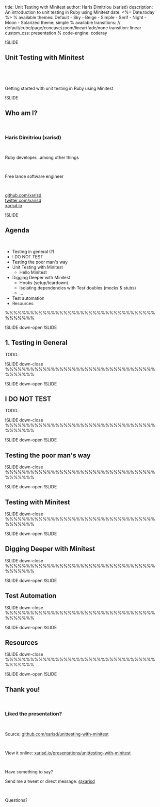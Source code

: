 title: Unit Testing with Minitest
author: Haris Dimitriou (xarisd)
description: An introduction to unit testing in Ruby using Minitest
date: <%= Date.today %>
% available themes: Default - Sky - Beige - Simple - Serif - Night - Moon - Solarized
theme: simple
% available transitions: // default/cube/page/concave/zoom/linear/fade/none
transition: linear
custom_css: presentation
% code-engine: coderay


!SLIDE
## Unit Testing with Minitest
<p>&nbsp;</p>
<p>&nbsp;</p>
<p class="fragment">Getting started with unit testing in Ruby using Minitest</p>

!SLIDE
## Who am I?
<p>&nbsp;</p>
<h3 class="fragment">
  Haris Dimitriou (<strong>xarisd</strong>)
</h3>
<p>&nbsp;</p>
<p class="fragment">
  Ruby developer<span class="fragment">...among other things</span>
</p>
<p>&nbsp;</p>
<p class="fragment">
  Free lance software engineer
</p>
<p>&nbsp;</p>
<p class="fragment">
  <a href="http://github.com/xarisd">github.com/xarisd</a>
  <br>
  <a href="http://twitter.com/xarisd">twitter.com/xarisd</a>
  <br>
  <a href="http://xarisd.io">xarisd.io</a>
</p>


!SLIDE
## Agenda

<p>&nbsp;</p>

* Testing in general (?)
* I DO NOT TEST
* Testing the poor man's way
* Unit Testing with Minitest
  * Hello Minitest
* Digging Deeper with Minitest
    * Hooks (setup/teardown)
    * Isolating dependencies with Test doubles (mocks & stubs)
    * ...
* Test automation
* Resources

%%%%%%%%%%%%%%%%%%%%%%%%%%%%%%%%%%%%%%%%%%%

!SLIDE down-open
!SLIDE
## 1. Testing in General

TODO...


!SLIDE down-close
%%%%%%%%%%%%%%%%%%%%%%%%%%%%%%%%%%%%%%%%%%%

!SLIDE down-open
!SLIDE
## I DO NOT TEST

TODO...


!SLIDE down-close
%%%%%%%%%%%%%%%%%%%%%%%%%%%%%%%%%%%%%%%%%%%

!SLIDE down-open
!SLIDE
## Testing the poor man's way

!SLIDE down-close
%%%%%%%%%%%%%%%%%%%%%%%%%%%%%%%%%%%%%%%%%%%

!SLIDE down-open
!SLIDE
## Testing with Minitest


!SLIDE down-close
%%%%%%%%%%%%%%%%%%%%%%%%%%%%%%%%%%%%%%%%%%%

!SLIDE down-open
!SLIDE
## Digging Deeper with Minitest

!SLIDE down-close
%%%%%%%%%%%%%%%%%%%%%%%%%%%%%%%%%%%%%%%%%%%

!SLIDE down-open
!SLIDE
## Test Automation

!SLIDE down-close
%%%%%%%%%%%%%%%%%%%%%%%%%%%%%%%%%%%%%%%%%%%

!SLIDE down-open
!SLIDE
## Resources

!SLIDE down-close
%%%%%%%%%%%%%%%%%%%%%%%%%%%%%%%%%%%%%%%%%%%

!SLIDE down-open
!SLIDE
## Thank you!
<p>&nbsp;</p>
<h3 class="fragment">Liked the presentation?</h3>
<p>&nbsp;</p>
<p class="fragment">
  Source: <a href="http://github.com/xarisd/unittesting-with-minitest"> github.com/xarisd/unittesting-with-minitest</a>
</p>
<p>&nbsp;</p>
<p>
<p class="fragment">
  View it online: <a href="http://xarisd.io/presentations/unittesting-with-minitest">xarisd.io/presentations/unittesting-with-minitest</a>
</p>
<p>&nbsp;</p>
<p class="fragment">
  Have something to say?
</p>
<p class="fragment">
  Send me a tweet or direct message: <a href="http://twitter.com/xarisd">@xarisd</a>
</p>
<p>&nbsp;</p>
<p class="fragment">Questions?</p>
